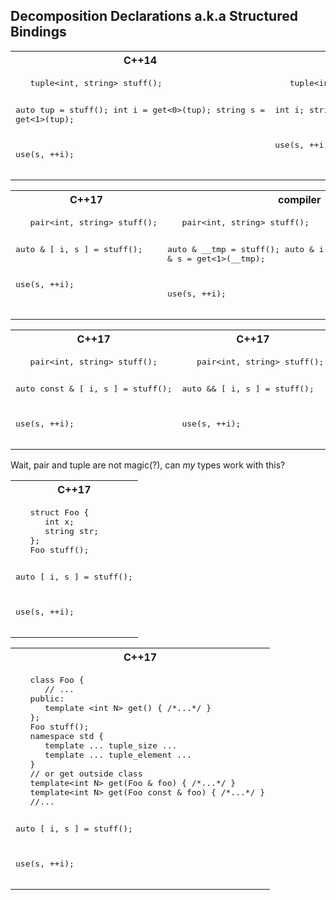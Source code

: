 Decomposition Declarations a.k.a Structured Bindings 
-------------------

<table>
<tr>
<th>
C++14
</th>
<th>
C++14
</th>
<th>
C++17
</th>
</tr>
<tr>
<td  valign="top">
<pre lang="cpp">
   tuple&lt;int, string&gt; stuff();
   
   auto tup = stuff();
   int i = get&lt;0&gt;(tup);
   string s = get&lt;1&gt;(tup);
  
   use(s, ++i);
</pre>
</td>
<td  valign="top">
<pre lang="cpp">
   tuple&lt;int, string&gt; stuff();
   
   int i;
   string s;
   std::tie(i,s) = stuff();

   use(s, ++i);
</pre>
</td>
<td valign="top">
<pre lang="cpp">
   tuple&lt;int, string&gt; stuff();
   
   
   auto [ i, s ] = stuff();


   use(s, ++i);
</pre>
</td>
</tr>
</table>



<table>
<tr>
<th>
C++17
</th>
<th>
compiler
</th>
</tr>
<tr>
<td valign="top">
<pre lang="cpp">
   pair&lt;int, string&gt; stuff();
   
   
   auto &amp; [ i, s ] = stuff();


   use(s, ++i);
</pre>
</td>
<td valign="top">
<pre lang="cpp">
   pair&lt;int, string&gt; stuff();
   
   auto &amp; __tmp = stuff();
   auto &amp; i = get&lt;0&gt;(__tmp);
   auto &amp; s = get&lt;1&gt;(__tmp);

   use(s, ++i);
</pre>
</td>
</tr>
</table>





<table>
<tr>
<th>
C++17
</th>
<th>
C++17
</th>
</tr>
<tr>
<td valign="top">
<pre lang="cpp">
   pair&lt;int, string&gt; stuff();
   
   auto const &amp; [ i, s ] = stuff();

   use(s, ++i);
</pre>
</td>
<td valign="top">
<pre lang="cpp">
   pair&lt;int, string&gt; stuff();
   
   auto &amp;&amp; [ i, s ] = stuff();

   use(s, ++i);
</pre>
</td>
</tr>
</table>


Wait, pair and tuple are not magic(?), can *my* types work with this?





<table>
<tr>
<th>
C++17
</th>
</tr>
<tr>
<td valign="top">
<pre lang="cpp">
   struct Foo {
      int x;
      string str;
   };
   Foo stuff();
     
   auto [ i, s ] = stuff();

   use(s, ++i);
</pre>
</td>
</tr>
</table>




<table>
<tr>
<th>
C++17
</th>
</tr>
<tr>
<td valign="top">
<pre lang="cpp">
   class Foo {
      // ...
   public:
      template &lt;int N&gt; get() { /*...*/ }
   };
   Foo stuff();
   namespace std {
      template ... tuple_size ...
      template ... tuple_element ...
   }
   // or get outside class
   template&lt;int N&gt; get(Foo &amp; foo) { /*...*/ }
   template&lt;int N&gt; get(Foo const &amp; foo) { /*...*/ }
   //...
   
   auto [ i, s ] = stuff();

   use(s, ++i);
</pre>
</td>
</tr>
</table>
